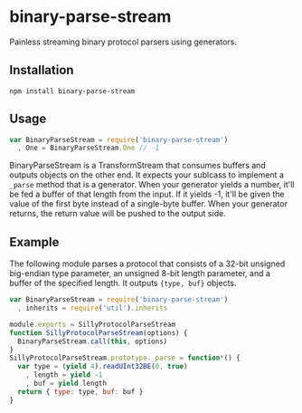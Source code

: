 # binary-parse-stream

  Painless streaming binary protocol parsers using generators.

## Installation

    npm install binary-parse-stream

## Usage

```javascript
var BinaryParseStream = require('binary-parse-stream')
  , One = BinaryParseStream.One // -1
```

  BinaryParseStream is a TransformStream that consumes buffers and outputs objects on the other end.
  It expects your sublcass to implement a `_parse` method that is a generator.
  When your generator yields a number, it'll be fed a buffer of that length from the input.
  If it yields -1, it'll be given the value of the first byte instead of a single-byte buffer.
  When your generator returns, the return value will be pushed to the output side.

## Example

  The following module parses a protocol that consists of a 32-bit unsigned big-endian type parameter, an unsigned 8-bit length parameter, and a buffer of the specified length.
  It outputs `{type, buf}` objects.

```js
var BinaryParseStream = require('binary-parse-stream')
  , inherits = require('util').inherits

module.exports = SillyProtocolParseStream
function SillyProtocolParseStream(options) {
  BinaryParseStream.call(this, options)
}
SillyProtocolParseStream.prototype._parse = function*() {
  var type = (yield 4).readUInt32BE(0, true)
    , length = yield -1
    , buf = yield length
  return { type: type, buf: buf }
}
```
